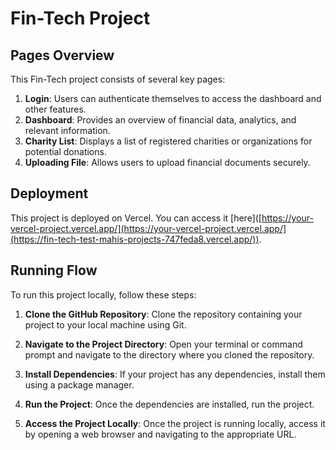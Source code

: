 # Fin-Tech Project

## Pages Overview

This Fin-Tech project consists of several key pages:

1. **Login**: Users can authenticate themselves to access the dashboard and other features.
2. **Dashboard**: Provides an overview of financial data, analytics, and relevant information.
3. **Charity List**: Displays a list of registered charities or organizations for potential donations.
4. **Uploading File**: Allows users to upload financial documents securely.


## Deployment

This project is deployed on Vercel. You can access it [here]([https://your-vercel-project.vercel.app/](https://your-vercel-project.vercel.app/](https://fin-tech-test-mahis-projects-747feda8.vercel.app/)).



## Running Flow

To run this project locally, follow these steps:

1. **Clone the GitHub Repository**: 
   Clone the repository containing your project to your local machine using Git.

   
2. **Navigate to the Project Directory**: 
Open your terminal or command prompt and navigate to the directory where you cloned the repository.


3. **Install Dependencies**: 
If your project has any dependencies, install them using a package manager.


4. **Run the Project**: 
Once the dependencies are installed, run the project.


5. **Access the Project Locally**: 
Once the project is running locally, access it by opening a web browser and navigating to the appropriate URL.






